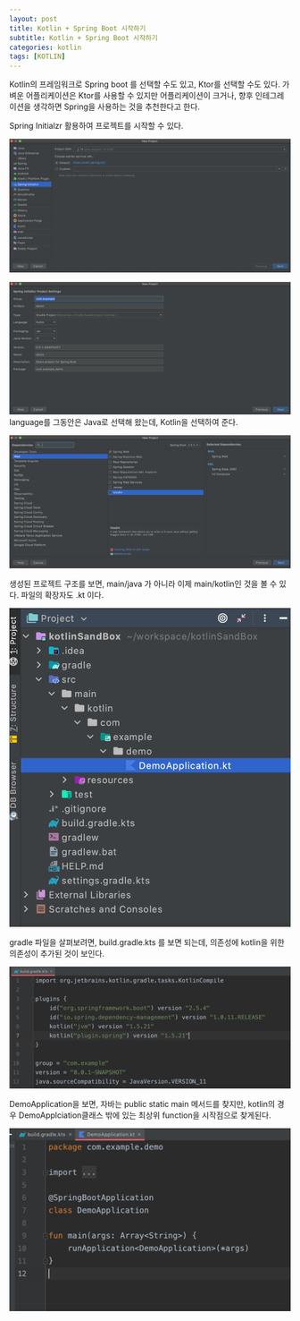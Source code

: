 ```yaml
---
layout: post
title: Kotlin + Spring Boot 시작하기
subtitle: Kotlin + Spring Boot 시작하기
categories: kotlin
tags: [KOTLIN]
---
```


Kotlin의 프레임워크로 Spring boot 를 선택할 수도 있고, 
Ktor를 선택할 수도 있다. 가벼운 어플리케이션은 Ktor를 사용할 수 있지만 
어플리케이션이 크거나, 향후 인테그레이션을 생각하면 Spring을 사용하는 것을 추천한다고 한다. 


Spring Initialzr 활용하여 프로젝트를 시작할 수 있다. 

![SpringInitializr1.png](/assets/images/kotlin/SpringInitializr1.png)

![SpringInitializr2.png](/assets/images/kotlin/SpringInitializr2.png)
language를 그동안은 Java로 선택해 왔는데, Kotlin을 선택하여 준다. 

![SpringInitializr3.png](/assets/images/kotlin/SpringInitializr3.png)


생성된 프로젝트 구조를 보면, main/java 가 아니라 이제 main/kotlin인 것을 볼 수 있다. 
파일의 확장자도 .kt 이다. 
 
![projectStructure.png](/assets/images/kotlin/projectStructure.png)


gradle 파일을 살펴보려면, build.gradle.kts 를 보면 되는데, 
의존성에 kotlin을 위한 의존성이 추가된 것이 보인다. 

![projectStructure-gradle.png](/assets/images/kotlin/projectStructure-gradle.png)


DemoApplication을 보면, 자바는 public static main 메서드를 찾지만, kotlin의 경우 
DemoApplciation클래스 밖에 있는 최상위 function을 시작점으로 찾게된다. 

![projectStructure-startingPoint.png](/assets/images/kotlin/projectStructure-startingPoint.png)



